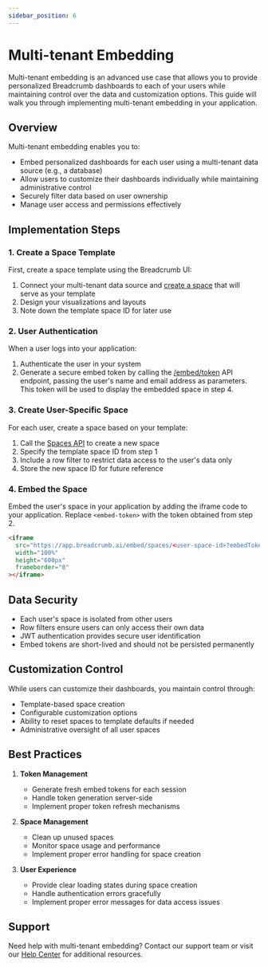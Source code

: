```yaml
---
sidebar_position: 6
---
```


# Multi-tenant Embedding

Multi-tenant embedding is an advanced use case that allows you to provide personalized Breadcrumb dashboards to each of your users while maintaining control over the data and customization options. This guide will walk you through implementing multi-tenant embedding in your application.

## Overview

Multi-tenant embedding enables you to:
- Embed personalized dashboards for each user using a multi-tenant data source (e.g., a database)
- Allow users to customize their dashboards individually while maintaining administrative control
- Securely filter data based on user ownership
- Manage user access and permissions effectively

## Implementation Steps

### 1. Create a Space Template

First, create a space template using the Breadcrumb UI:
1. Connect your multi-tenant data source and [create a space](/Spaces/intro) that will serve as your template
3. Design your visualizations and layouts
4. Note down the template space ID for later use

### 2. User Authentication

When a user logs into your application:
1. Authenticate the user in your system
2. Generate a secure embed token by calling the [/embed/token](/Developer%20Guide/api_ref/#tag/embed) API endpoint, passing the user's name and email address as parameters. This token will be used to display the embedded space in step 4.

### 3. Create User-Specific Space

For each user, create a space based on your template:
1. Call the [Spaces API](/Developer%20Guide/api_ref/#tag/spaces) to create a new space
2. Specify the template space ID from step 1
3. Include a row filter to restrict data access to the user's data only
4. Store the new space ID for future reference

### 4. Embed the Space

Embed the user's space in your application by adding the iframe code to your application. Replace `<embed-token>` with the token obtained from step 2.

```html
<iframe
  src="https://app.breadcrumb.ai/embed/spaces/<user-space-id>?embedToken=<embed-token>"
  width="100%"
  height="600px"
  frameborder="0"
></iframe>
```

## Data Security

- Each user's space is isolated from other users
- Row filters ensure users can only access their own data
- JWT authentication provides secure user identification
- Embed tokens are short-lived and should not be persisted permanently

## Customization Control

While users can customize their dashboards, you maintain control through:
- Template-based space creation
- Configurable customization options
- Ability to reset spaces to template defaults if needed
- Administrative oversight of all user spaces

## Best Practices

1. **Token Management**
   - Generate fresh embed tokens for each session
   - Handle token generation server-side
   - Implement proper token refresh mechanisms

2. **Space Management**
   - Clean up unused spaces
   - Monitor space usage and performance
   - Implement proper error handling for space creation

3. **User Experience**
   - Provide clear loading states during space creation
   - Handle authentication errors gracefully
   - Implement proper error messages for data access issues

## Support

Need help with multi-tenant embedding? Contact our support team or visit our [Help Center](/help) for additional resources.
